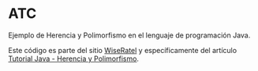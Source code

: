 # ATC
Ejemplo de Herencia y Polimorfismo en el lenguaje de programación Java.

Este código es parte del sitio [WiseRatel](http://www.wiseratel.com) y específicamente del artículo [Tutorial Java - Herencia y Polimorfismo](http://www.wiseratel.com/tutorial-java-herencia-y-polimorfismo).
